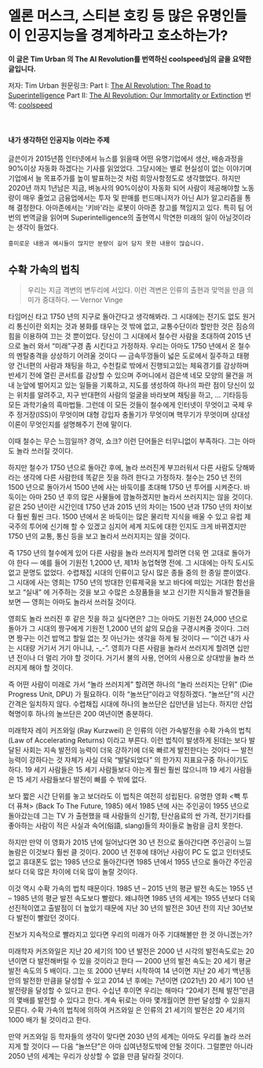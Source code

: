 # 엘론 머스크, 스티븐 호킹 등 많은 유명인들이 인공지능을 경계하라고 호소하는가?

**이 글은 Tim Urban 의 The AI Revolution를 번역하신 coolspeed님의 글을 요약한 글입니다.**

저자: Tim Urban
원문링크:
Part I: [The AI Revolution: The Road to Superintelligence](https://waitbutwhy.com/2015/01/artificial-intelligence-revolution-1.html)
Part II: [The AI Revolution: Our Immortality or Extinction](https://waitbutwhy.com/2015/01/artificial-intelligence-revolution-2.html)
번역: [coolspeed](https://coolspeed.wordpress.com/2016/01/03/the_ai_revolution_1_korean/)

<br>

#### 내가 생각하던 인공지능 이라는 주제

글쓴이가 2015년쯤 인터넷에서 뉴스를 읽을때 어떤 유명기업에서 생산, 배송과정을 90%이상 자동화 하겠다는
기사를 읽었었다. 그당시에는 별로 현실성이 없는 이야기며 기업에서 늘 목표주가를 높이 발표하는것 처럼 희망사항정도로
생각했었다. 하지만 2020년 까지 1년남은 지금, 벼농사의 90%이상이 자동화 되어 사람이 제공해야할 노동량이 매우 줄었고 금융업에서는 투자 및 판매를 펀드매니저가 아닌
AI가 알고리즘을 통해 결정한다. 아마존에서는 '키바'라는 로봇이 아마존 창고를 책임지고 있다. 특히 팀 어번의 번역글을 읽어며
Superintelligence의 출현역시 막연한 미래의 일이 아닐것이라는 생각이 들었다.
```
흥미로운 내용과 예시들이 많지만 분량이 길어 담지 못한 내용이 많습니다.
```

## 수확 가속의 법칙
> 우리는 지금 격변의 변두리에 서있다. 이런 격변은 인류의 출현과 맞먹을 만큼 의미가 중대하다.
> — Vernor Vinge

타임머신 타고 1750 년의 지구로 돌아간다고 생각해봐라. 그 시대에는 전기도 없도 원거리 통신이란 외치는 것과 봉화를 태우는 것 밖에 없고, 교통수단이라 할만한 것은 짐승의 힘을 이용하여 끄는 것 뿐이었다. 당신이 그 시대에서 철수란 사람을 초대하여 2015 년으로 놀러 와서 “미래”구경 좀 시킨다고 가정하자. 우리는 아마도 1750 년에서 온 철수의 멘탈충격을 상상하기 어려울 것이다 — 금속뚜껑들이 넓은 도로에서 질주하고 태평양 건너편의 사람과 채팅을 하고, 수천킬로 밖에서 진행되고있는 체육경기를 감상하며 반세기 전에 열린 콘서트를 감상할 수 있으며 주머니에서 검은색 네모 모양의 물건을 꺼내 눈앞에 벌어지고 있는 일들을 기록하고, 지도를 생성하여 하나의 파란 점이 당신이 있는 위치를 알려주고, 지구 반대편의 사람의 얼굴을 바라보며 채팅을 하고, … 기타등등 모든 과학기술의 흑마법들. 그런데 이 모든 것들이 철수에게 인터넷이 무엇이고 국제 우주 정거장(ISS)이 무엇이며 대형 강입자 충돌기가 무엇이며 핵무기가 무엇이며 상대성이론이 무엇인지를 설명해주기 전에 말이다.

이때 철수는 무슨 느낌일까? 경악, 쇼크? 이런 단어들은 터무니없이 부족하다. 그는 아마도 놀라 쓰러질 것이다.

하지만 철수가 1750 년으로 돌아간 후에, 놀라 쓰러진게 부끄러워서 다른 사람도 당해봐라는 생각에 다른 사람한테 똑같은 짓을 하려 한다고 가정하자. 철수는 250 년 전의 1500 년으로 돌아가서 1500 년에 사는 바둑이를 초대해 1750 년 투어를 시켜준다. 바둑이는 아마 250 년 후의 많은 사물들에 깜놀하겠지만 놀라서 쓰러지지는 않을 것이다. 같은 250 년이란 시간인데 1750 년과 2015 년의 차이는 1500 년과 1750 년의 차이보다 훨씬 훨씬 크다. 1500 년에서 온 바둑이는 많은 물리학 지식을 배울 수 있고 유럽 제국주의 투어에 신기해 할 수 있겠고 심지어 세계 지도에 대한 인지도 크게 바뀌겠지만 1750 년의 교통, 통신 등을 보고 놀라서 쓰러지지는 않을 것이다.

즉 1750 년의 철수에게 있어 다른 사람을 놀라 쓰러지게 할려면 더욱 먼 고대로 돌아가야 한다 — 예를 들어 기원전 1,2000 년, 제1차 농업혁명 전에. 그 시대에는 아직 도시도 없고 문명도 없었다. 수렵채집 시대의 인류이고 당시 많은 종들 중의 한 종일 뿐이였다. 그 시대에 사는 영희는 1750 년의 방대한 인류제국을 보고 바다에 떠있는 거대한 함선을 보고 “실내” 에 거주하는 것을 보고 수많은 소장품들을 보고 신기한 지식들과 발견들을 보면 — 영희는 아마도 놀라서 쓰러질 것이다.

영희도 놀라 쓰러진 후 같은 짓을 하고 싶다면은? 그는 아마도 기원전 24,000 년으로 돌아가 그 시대의 짱구에게 기원전 1,2000 년의 삶의 모습을 구경시켜줄 것이다. 그러면 짱구는 이건 밥먹고 할일 없는 짓 아닌가는 생각을 하게 될 것이다 — “이건 내가 사는 시대랑 거기서 거기 아니냐, -_-”. 영희가 다른 사람을 놀라서 쓰러지게 할려면 십만년 전이나 더 멀리 가야 할 것이다. 거기서 불의 사용, 언어의 사용으로 상대방을 놀라 쓰러지게 해야 할 것이다.

즉 어떤 사람이 미래로 가서 “놀라 쓰러지게” 할려면 하나의 “놀라 쓰러지는 단위” (Die Progress Unit, DPU) 가 필요하다. 이하 “놀쓰단”이라고 약칭하겠다. “놀쓰단”의 시간 간격은 일치하지 않다. 수렵채집 시대에 하나의 놀쓰단은 십만년을 넘는다. 하지만 산업혁명이후 하나의 놀쓰단은 200 여년이면 충분하다.

미래학자 레이 커즈와일 (Ray Kurzweil) 은 인류의 이런 가속발전을 수확 가속의 법칙 (Law of Accelerating Returns) 이라고 부른다. 이런 법칙이 발생하게 된데는 보다 발달된 사회는 지속 발전의 능력이 더욱 강하기에 더욱 빠르게 발전한다는 것이다 — 발전능력이 강하다는 것 자체가 사실 더욱 “발달되었다” 의 한가지 지표요구중 하나이기도 하다. 19 세기 사람들은 15 세기 사람들보다 아는게 훨씬 훨씬 많으니까 19 세기 사람들은 15 세기 사람들보다 발전이 빠를 수 밖에 없다.

보다 짧은 시간 단위를 놓고 보더라도 이 법칙은 여전히 성립된다. 유명한 영화 <빽 투 더 퓨쳐> (Back To The Future, 1985) 에서 1985 년에 사는 주인공이 1955 년으로 돌아갔는데 그는 TV 가 출현했을 때 사람들의 신기함, 탄산음료의 싼 가격, 전기기타를 좋아하는 사람이 적은 사실과 속어(俗語, slang)들의 차이들로 놀람을 금치 못한다.

하지만 만약 이 영화가 2015 년에 일어났다면 30 년 전으로 돌아간다면 주인공이 느낄 놀람은 이것보다 훨씬 클 것이다. 2000 년 전후에 태어난 사람이 PC 도 없고 인터넷도 없고 휴대폰도 없는 1985 년으로 돌아간다면 1985 년에서 1955 년으로 돌아간 주인공보다 더욱 많은 차이에 더욱 많이 놀랄 것이다.

이것 역시 수확 가속의 법칙 때문이다. 1985 년 – 2015 년의 평균 발전 속도는 1955 년 – 1985 년의 평균 발전 속도보다 빨랐다. 왜냐하면 1985 년의 세계는 1955 년보다 더욱 선진적이였고 출발점이 더 높았기 때문에 지난 30 년의 발전은 30년 전의 지난 30년보다 발전이 빨랐던 것이다.

진보가 지속적으로 빨라지고 있다면 우리의 미래가 아주 기대해볼만 한 것 아니겠는가?

미래학자 커즈와일은 지난 20 세기의 100 년 발전은 2000 년 시각의 발전속도로는 20년이면 다 발전해버릴 수 있을 것이라고 한다 — 2000 년의 발전 속도는 20 세기 평균 발전 속도의 5 배이다. 그는 또 2000 년부터 시작하여 14 년이면 지난 20 세기 백년동안의 발전한 만큼을 달성할 수 있고 2014 년 후에는 7년이면 (2021년)  20 세기 100 년 발전량을 달성할 수 있다고 한다. 수십년 후이면 우리는 해마다 “20세기 전체 발전”만큼의 몇배를 발전할 수 있다고 한다. 계속 뒤로는 아마 몇개월이면 한번 달성할 수 있을지 모른다. 수확 가속의 법칙에 의하여 커즈와일 은 인류의 21 세기의 발전은 20 세기의 1000 배가 될 것이라고 한다.

만약 커즈와일 등 학자들의 생각이 맞다면 2030 년의 세계는 아마도 우리를 놀라 쓰러지게 할 것이다 — 다음 “놀쓰단”은 아마 십여년정도밖에 안될 것이다. 그럴뿐만 아니라 2050 년의 세계는 우리가 상상할 수 없을 만큼 달라질 것이다.